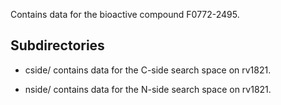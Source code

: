Contains data for the bioactive compound F0772-2495.

## Subdirectories

- cside/ contains data for the C-side search space on rv1821.

- nside/ contains data for the N-side search space on rv1821.

